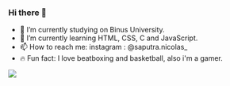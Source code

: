 ### Hi there 👋

- 📖 I’m currently studying on Binus University.
- 🌱 I’m currently learning HTML, CSS, C and JavaScript.
- 📫 How to reach me: instagram : @saputra.nicolas_
- 🔥 Fun fact: I love beatboxing and basketball, also i'm a gamer.

<img src = "https://github-readme-stats.vercel.app/api?username=Brandy969&&show_icons=true&title_color=ffffff&icon_color=bb2acf&text_color=daf7dc&bg_color=151515">
